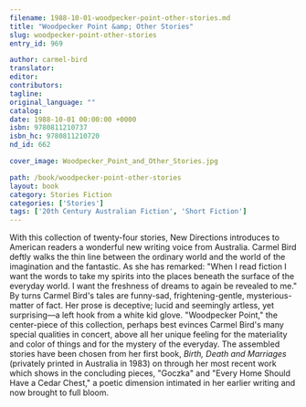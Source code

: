 ```yaml
---
filename: 1988-10-01-woodpecker-point-other-stories.md
title: "Woodpecker Point &amp; Other Stories"
slug: woodpecker-point-other-stories
entry_id: 969

author: carmel-bird
translator: 
editor: 
contributors: 
tagline: 
original_language: ""
catalog: 
date: 1988-10-01 00:00:00 +0000 
isbn: 9780811210737
isbn_hc: 9780811210720
nd_id: 662

cover_image: Woodpecker_Point_and_Other_Stories.jpg

path: /book/woodpecker-point-other-stories
layout: book
category: Stories Fiction
categories: ['Stories']
tags: ['20th Century Australian Fiction', 'Short Fiction']
---
```

With this collection of twenty-four stories, New Directions introduces to American readers a wonderful new writing voice from Australia. Carmel Bird deftly walks the thin line between the ordinary world and the world of the imagination and the fantastic. As she has remarked: "When I read fiction I want the words to take my spirits into the places beneath the surface of the everyday world. I want the freshness of dreams to again be revealed to me." By turns Carmel Bird's tales are funny-sad, frightening-gentle, mysterious-matter of fact. Her prose is deceptive; lucid and seemingly artless, yet surprising––a left hook from a white kid glove. "Woodpecker Point," the center-piece of this collection, perhaps best evinces Carmel Bird's many special qualities in concert, above all her unique feeling for the materiality and color of things and for the mystery of the everyday. The assembled stories have been chosen from her first book, *Birth, Death and Marriages* (privately printed in Australia in 1983) on through her most recent work which shows in the concluding pieces, "Goczka" and "Every Home Should Have a Cedar Chest," a poetic dimension intimated in her earlier writing and now brought to full bloom.





